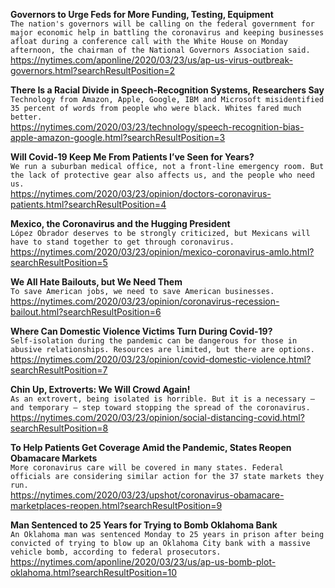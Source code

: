 **Governors to Urge Feds for More Funding, Testing, Equipment**\
`The nation's governors will be calling on the federal government for major economic help in battling the coronavirus and keeping businesses afloat during a conference call with the White House on Monday afternoon, the chairman of the National Governors Association said.`\
https://nytimes.com/aponline/2020/03/23/us/ap-us-virus-outbreak-governors.html?searchResultPosition=2

**There Is a Racial Divide in Speech-Recognition Systems, Researchers Say**\
`Technology from Amazon, Apple, Google, IBM and Microsoft misidentified 35 percent of words from people who were black. Whites fared much better.`\
https://nytimes.com/2020/03/23/technology/speech-recognition-bias-apple-amazon-google.html?searchResultPosition=3

**Will Covid-19 Keep Me From Patients I’ve Seen for Years?**\
`We run a suburban medical office, not a front-line emergency room. But the lack of protective gear also affects us, and the people who need us.`\
https://nytimes.com/2020/03/23/opinion/doctors-coronavirus-patients.html?searchResultPosition=4

**Mexico, the Coronavirus and the Hugging President**\
`López Obrador deserves to be strongly criticized, but Mexicans will have to stand together to get through coronavirus.`\
https://nytimes.com/2020/03/23/opinion/mexico-coronavirus-amlo.html?searchResultPosition=5

**We All Hate Bailouts, but We Need Them**\
`To save American jobs, we need to save American businesses.`\
https://nytimes.com/2020/03/23/opinion/coronavirus-recession-bailout.html?searchResultPosition=6

**Where Can Domestic Violence Victims Turn During Covid-19?**\
`Self-isolation during the pandemic can be dangerous for those in abusive relationships. Resources are limited, but there are options.`\
https://nytimes.com/2020/03/23/opinion/covid-domestic-violence.html?searchResultPosition=7

**Chin Up, Extroverts: We Will Crowd Again!**\
`As an extrovert, being isolated is horrible. But it is a necessary — and temporary — step toward stopping the spread of the coronavirus.`\
https://nytimes.com/2020/03/23/opinion/social-distancing-covid.html?searchResultPosition=8

**To Help Patients Get Coverage Amid the Pandemic, States Reopen Obamacare Markets**\
`More coronavirus care will be covered in many states. Federal officials are considering similar action for the 37 state markets they run.`\
https://nytimes.com/2020/03/23/upshot/coronavirus-obamacare-marketplaces-reopen.html?searchResultPosition=9

**Man Sentenced to 25 Years for Trying to Bomb Oklahoma Bank**\
`An Oklahoma man was sentenced Monday to 25 years in prison after being convicted of trying to blow up an Oklahoma City bank with a massive vehicle bomb, according to federal prosecutors. `\
https://nytimes.com/aponline/2020/03/23/us/ap-us-bomb-plot-oklahoma.html?searchResultPosition=10

